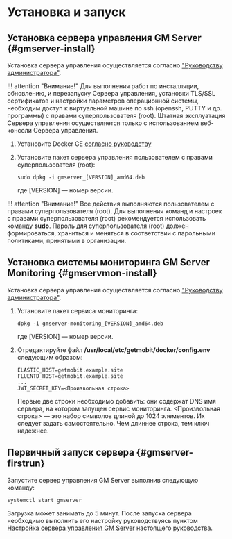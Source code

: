 # Установка и запуск

## Установка сервера управления GM Server {#gmserver-install}

Установка сервера управления осуществляется согласно ["Руководству администратора"](https://lk.getmobit.ru/cabinet-user/download-doc/49).

!!! attention "Внимание!"
    Для выполнения работ по инсталляции, обновлению, и перезапуску Сервера управления, установки TLS/SSL сертификатов и настройки параметров операционной системы, необходим доступ к виртуальной машине по ssh (openssh, PUTTY и др. программы) с правами суперпользователя (root). Штатная эксплуатация Сервера управления осуществляется только с использованием веб-консоли Сервера управления.

1. Установите Docker CE [согласно руководству](https://docs.docker.com/install/linux/docker-ce/ubuntu/)

1. Установите пакет сервера управления пользователем с правами суперпользователя (root): 

    ```
    sudo dpkg -i gmserver_[VERSION]_amd64.deb
    ```
    где [VERSION] — номер версии.

!!! attention "Внимание!"
    Все действия выполняются пользователем с правами суперпользователя (root).
    Для выполнения команд и настроек с правами суперпользователя (root) рекомендуется использовать команду **sudo**.
    Пароль для суперпользователя (root) должен формироваться, храниться и меняться в соответствии с парольными политиками, принятыми в организации.

## Установка системы мониторинга GM Server Monitoring {#gmservmon-install}

Установка сервера управления осуществляется согласно ["Руководству администратора"](https://lk.getmobit.ru/cabinet-user/download-doc/49).

1. Установите пакет сервиса мониторинга:

    ```
    dpkg -i gmserver-monitoring_[VERSION]_amd64.deb
    ```
    где [VERSION] — номер версии.

1. Отредактируйте файл **/usr/local/etc/getmobit/docker/config.env** следующим образом:  

    ```
    ELASTIC_HOST=getmobit.example.site  
    FLUENTD_HOST=getmobit.example.site  
    ...  
    JWT_SECRET_KEY=<Произвольная строка>  
    ```
    Первые две строки необходимо добавить: они содержат DNS имя сервера, на котором запущен сервис мониторинга.  <Произвольная строка> — это набор символов длиной до 1024 элементов. Их следует задать самостоятельно. Чем длиннее строка, тем ключ надежнее.

## Первичный запуск сервера {#gmserver-firstrun}

Запустите сервер управления GM Server выполнив следующую команду:

```
systemctl start gmserver
```

Загрузка может занимать до 5 минут. После запуска сервера необходимо выполнить его настройку руководствуясь пунктом [Настройка сервера управления GM Server](../gm_setup) настоящего руководства.
